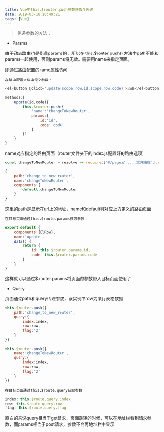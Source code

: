 ```yaml
---
title: Vue中this.$router.push参数获取与传递
date: 2019-03-18 10:49:21
tags: [Vue]
---
```


> 传递参数的方法：

* Params

<!-- more -->

由于动态路由也是传递params的，所以在 this.$router.push() 方法中path不能和params一起使用，否则params将无效。需要用name来指定页面。

即通过路由配置的name属性访问

`在路由配置文件中定义参数：`

```javascript
<el-button @click='update(scope.row.id,scope.row.code)'>点击</el-button>
```

```javascript
methods:{
    update(id,code){
        this.$router.push({
            'name':'changeToNewRouter',
            params:{
                id:'id',
                code:'code'
            }
        })
    }
}
```
name对应指定的路由页面（router文件夹下的index.js配置好的路由选项）

```javascript
const changeToNewRouter = resolve => require(['@/pages/.....文件路径'],resolve)
```

```javascript
{
    path:'change_to_new_router',
    name:'changeToNewRouter',
    components:{
        default:changeToNewRouter
    }
}
```

这里的path是显示在url上的地址，name和default则对应上方定义的路由页面

`在目标页面通过this.$route.params获取参数：`

```javascript
export default {
    components:{ElRow},
    name:'update',
    data() {
        return {
            id: this.$router.params.id,
            code: this.$router.params.code
        }
    }
}
```

这样就可以通过$.router.params将页面的参数带入目标页面使用了

* Query

页面通过path和query传递参数，该实例中row为某行表格数据

```javascript
this.$router.push({
    path:'change_to_new_router',
    query:{
        index:index,
        row:row,
        flag:'2'
    }
})
```

```javascript
this.$router.push({
    name:'changeToNewRouter',
    query:{
        index:index,
        row:row,
        flag:'2'
    }
})
```

`在目标页面通过this.$route.query获取参数`

```javascript
index: this.$route.query.index
row: this.$route.query.row
flag: this.$route.query.flag
```

直白的来说query相当于get请求，页面跳转的时候，可以在地址栏看到请求参数，而params相当于post请求，参数不会再地址栏中显示






